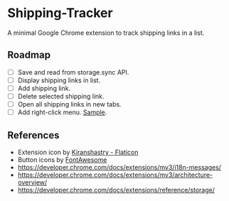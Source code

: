 # Shipping-Tracker

A minimal Google Chrome extension to track shipping links in a list.

## Roadmap

- [ ] Save and read from storage.sync API.
- [ ] Display shipping links in list.
- [ ] Add shipping link.
- [ ] Delete selected shipping link.
- [ ] Open all shipping links in new tabs.
- [ ] Add right-click menu. [Sample](https://github.com/GoogleChrome/chrome-extensions-samples/blob/17956f44b6f04d28407a4b7eee428611affd4fab/api/contextMenus/global_context_search/background.js).

## References

- Extension icon by [Kiranshastry - Flaticon](https://www.flaticon.com/free-icons/delivery)
- Button icons by [FontAwesome](https://fontawesome.com/icons/)
- https://developer.chrome.com/docs/extensions/mv3/i18n-messages/
- https://developer.chrome.com/docs/extensions/mv3/architecture-overview/
- https://developer.chrome.com/docs/extensions/reference/storage/
